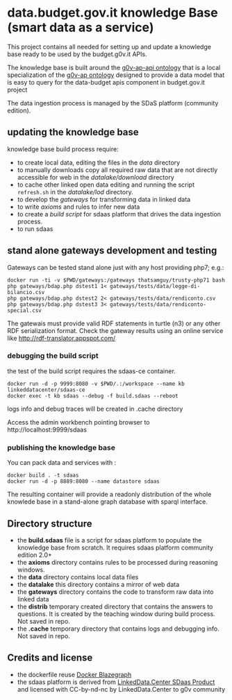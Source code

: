 # data.budget.gov.it knowledge Base (smart data as a service)

This project contains all needed for setting up and update a knowledge base ready to be used by the budget.g0v.it APIs.

The knowledge base is built around the [g0v-ap-api ontology](http://data.budget.g0v.it/g0v-ap-api/v1)
that is a local specialization of the [g0v-ap ontology](http://data.budget.g0v.it/g0v-ap/v1) designed
to provide a data model that is easy to query for the data-budget apis component in budget.gov.it project

The data ingestion process is managed by the SDaS platform (community edition).


## updating the knowledge base

knowledge base build process require:

- to create local data, editing the files in the *data* directory
- to manually downloads copy all required raw data that are not directly accessible for web in the *datalake/download* directory
- to cache other linked open data editing and running the script `refresh.sh` in the *datalake/lod* directory.
- to develop the *gateways* for transforming data in linked data
- to write *axioms* and rules to infer new data
- to create a *build script* for sdaas platform that drives the data ingestion process.
- to run sdaas


## stand alone gateways development and testing


Gateways can be tested stand alone just with any host providing php7; e.g.:

```
docker run -ti -v $PWD/gateways:/gateways thatsamguy/trusty-php71 bash
php gateways/bdap.php dstest1 1< gateways/tests/data/legge-di-bilancio.csv 
php gateways/bdap.php dstest2 2< gateways/tests/data/rendiconto.csv 
php gateways/bdap.php dstest3 3< gateways/tests/data/rendiconto-special.csv 
```

The gatewais must provide valid RDF statements in turtle (n3) or any other RDF serialization format. Check the gateway results using an online service like http://rdf-translator.appspot.com/
 
### debugging the build script

the test of the build script requires the sdaas-ce container.

```
docker run -d -p 9999:8080 -v $PWD/.:/workspace --name kb linkeddatacenter/sdaas-ce
docker exec -t kb sdaas --debug -f build.sdaas --reboot
```

logs info and debug traces will be created in .cache directory

Access the admin workbench pointing browser to http://localhost:9999/sdaas

 
### publishing  the knowledge base

You can pack data and services with :

```
docker build . -t sdaas
docker run -d -p 8889:8080 --name datastore sdaas
```

The resulting container will provide a readonly distribution of the whole knowlede base in a stand-alone graph database with sparql interface.


## Directory structure

- the **build.sdaas** file is a script for sdaas platform to populate the knowledge base from scratch. It requires sdaas platform community edition 2.0+
- the **axioms** directory contains rules to be processed during reasoning windows. 
- the **data** directory contains local data files
- the **datalake** this directory contains a mirror of web data
- the **gateways** directory contains the code to transform raw data into linked data
- the **distrib** temporary created directory that contains the answers to questions. It is created by the teaching window during build process. Not saved in repo.
- the **.cache** temporary directory that contains logs and debugging info. Not saved in repo.


## Credits and license


- the dockerfile reuse [Docker Blazegraph](https://github.com/lyrasis/docker-blazegraph)
- the sdaas platform is derived from [LinkedData.Center SDaas Product](https://it.linkeddata.center/p/sdaas) and licensed with CC-by-nd-nc by LinkedData.Center to g0v community
